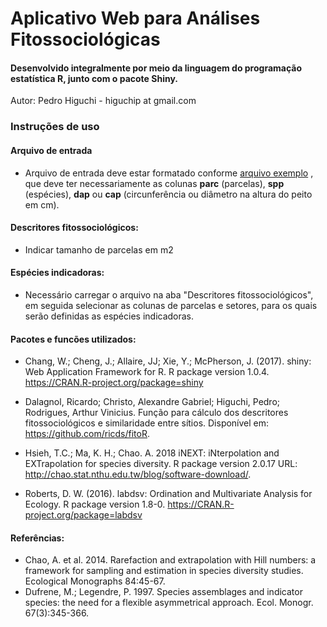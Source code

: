 # Aplicativo Web para Análises Fitossociológicas

#### Desenvolvido integralmente por meio da linguagem do programação estatística R, junto com o pacote Shiny.

Autor: Pedro Higuchi - higuchip at gmail.com 


### Instruções de uso

#### Arquivo de entrada
* Arquivo de entrada deve estar formatado conforme [arquivo exemplo](https://www.dropbox.com/s/8hu3h025064cmg4/dados_exemplo.csv?dl=0)
, que deve ter necessariamente as colunas **parc** (parcelas), **spp** (espécies), **dap** ou **cap** (circunferência ou diâmetro na altura do peito em cm).

#### Descritores fitossociológicos:

* Indicar tamanho de parcelas em m2

#### Espécies indicadoras:

* Necessário carregar o arquivo na aba "Descritores fitossociológicos", em seguida selecionar as colunas de parcelas e setores, para os quais serão definidas as espécies indicadoras.

#### Pacotes e funcões utilizados:

*  Chang, W.; Cheng, J.; Allaire, JJ; Xie, Y.;  McPherson, J.  (2017). shiny: Web Application Framework for R. R package version
  1.0.4. https://CRAN.R-project.org/package=shiny
* Dalagnol, Ricardo; Christo, Alexandre Gabriel; Higuchi, Pedro; Rodrigues, Arthur Vinicius. 
Função para cálculo dos descritores fitossociológicos e similaridade entre sítios. Disponível em: https://github.com/ricds/fitoR.

* Hsieh, T.C.;  Ma, K. H.; Chao. A. 2018 iNEXT: iNterpolation and EXTrapolation for
species diversity. R package version 2.0.17 URL:
  http://chao.stat.nthu.edu.tw/blog/software-download/.

*  Roberts, D. W. (2016). labdsv: Ordination and Multivariate Analysis
  for Ecology. R package version 1.8-0.
  https://CRAN.R-project.org/package=labdsv

                

#### Referências:

* Chao, A. et al. 2014. Rarefaction and extrapolation with Hill numbers: a framework for sampling and estimation in species diversity studies. Ecological Monographs 84:45-67.
* Dufrene, M.; Legendre, P. 1997. Species assemblages and indicator species: the need for a flexible asymmetrical approach. Ecol. Monogr. 67(3):345-366.